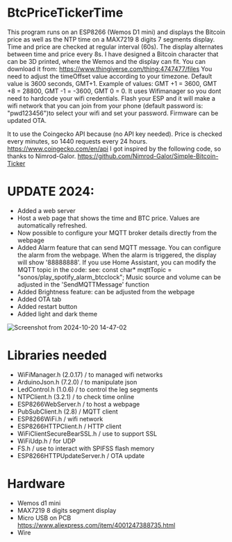 # BtcPriceTickerTime
This program runs on an ESP8266 (Wemos D1 mini) and displays the Bitcoin price as well as the NTP time on a MAX7219 8 digits 7 segments display. 
Time and price are checked at regular interval (60s). The display alternates between time and price every 8s.
I have designed a Bitcoin character that can be 3D printed, where the Wemos and the display can fit.
You can download it from: https://www.thingiverse.com/thing:4747477/files
You need to adjust the timeOffset value according to your timezone. Default value is 3600 seconds, GMT+1.
Example of values: GMT +1 = 3600, GMT +8 = 28800, GMT -1 = -3600, GMT 0 = 0.
It uses Wifimanager so you dont need to hardcode your wifi credentials. Flash your ESP and it will make a wifi network that you can join from your phone (default password is: "pwd123456")to select your wifi and set your password.
Firmware can be updated OTA.
  
It to use the Coingecko API because (no API key needed). Price is checked every minutes, so 1440 requests every 24 hours.
https://www.coingecko.com/en/api
I got inspired by the following code, so thanks to Nimrod-Galor. https://github.com/Nimrod-Galor/Simple-Bitcoin-Ticker
# UPDATE 2024:
- Added a web server
- Host a web page that shows the time and BTC price. Values are automatically refreshed.
- Now possible to configure your MQTT broker details directly from the webpage
- Added Alarm feature that can send MQTT message. You can configure the alarm from the webpage. When the alarm is triggered, the display will show '88888888'.
  If you use Home Assistant, you can modify the MQTT topic in the code:
  see: const char* mqttTopic = "sonos/play_spotify_alarm_btcclock";
  Music source and volume can be adjusted in the 'SendMQTTMessage' function
- Added Brightness feature: can be adjusted from the webpage
- Added OTA tab
- Added restart button
- Added light and dark theme

![Screenshot from 2024-10-20 14-47-02](https://github.com/user-attachments/assets/fd0a32b3-a8cb-423d-9c6f-95b75a3492b5)

  
# Libraries needed
- WiFiManager.h (2.0.17) /  to managed wifi networks
- ArduinoJson.h (7.2.0) /  to manipulate json
- LedControl.h (1.0.6) /  to control the leg segments
- NTPClient.h (3.2.1) /  to check time online
- ESP8266WebServer.h /  to host a webpage
- PubSubClient.h (2.8) / MQTT client
- ESP8266WiFi.h / wifi network
- ESP8266HTTPClient.h / HTTP client
- WiFiClientSecureBearSSL.h / use to support SSL
- WiFiUdp.h / for UDP
- FS.h / use to interact with SPIFSS flash memory
- ESP8266HTTPUpdateServer.h / OTA update
# Hardware
- Wemos d1 mini
- MAX7219 8 digits segment display
- Micro USB on PCB    https://www.aliexpress.com/item/4001247388735.html
- Wire

